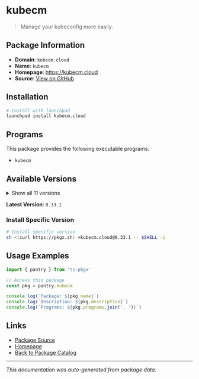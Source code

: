 # kubecm

> Manage your kubeconfig more easily.

## Package Information

- **Domain**: `kubecm.cloud`
- **Name**: `kubecm`
- **Homepage**: https://kubecm.cloud
- **Source**: [View on GitHub](https://github.com/pkgxdev/pantry/tree/main/projects/kubecm.cloud/package.yml)

## Installation

```bash
# Install with launchpad
launchpad install kubecm.cloud
```

## Programs

This package provides the following executable programs:

- `kubecm`

## Available Versions

<details>
<summary>Show all 11 versions</summary>

- `0.33.1`, `0.33.0`, `0.32.3`, `0.32.2`, `0.32.1`
- `0.32.0`, `0.31.0`, `0.30.0`, `0.29.1`, `0.29.0`
- `0.28.0`

</details>

**Latest Version**: `0.33.1`

### Install Specific Version

```bash
# Install specific version
sh <(curl https://pkgx.sh) +kubecm.cloud@0.33.1 -- $SHELL -i
```

## Usage Examples

```typescript
import { pantry } from 'ts-pkgx'

// Access this package
const pkg = pantry.kubecm

console.log(`Package: ${pkg.name}`)
console.log(`Description: ${pkg.description}`)
console.log(`Programs: ${pkg.programs.join(', ')}`)
```

## Links

- [Package Source](https://github.com/pkgxdev/pantry/tree/main/projects/kubecm.cloud/package.yml)
- [Homepage](https://kubecm.cloud)
- [Back to Package Catalog](../../package-catalog.md)

---

*This documentation was auto-generated from package data.*
